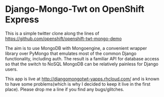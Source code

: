 Django-Mongo-Twt on OpenShift Express
=====================================

This is a simple twitter clone along the lines of 
https://github.com/openshift/openshift-twt-mongo-demo

The aim is to use MongoDB with Mongoengine, a convenient wrapper library over 
PyMongo that emulates most of the common Django functionality, including auth.
The result is a familiar API for database access so that the switch to NoSQL
MongoDB can be relatively painless for Django users.

This app is live at http://djangomongotwt-yapps.rhcloud.com/ and is known to have 
some problems(which is why I decided to keep it live in the first place).
Please drop me a line if you find any bugs/glitches.



